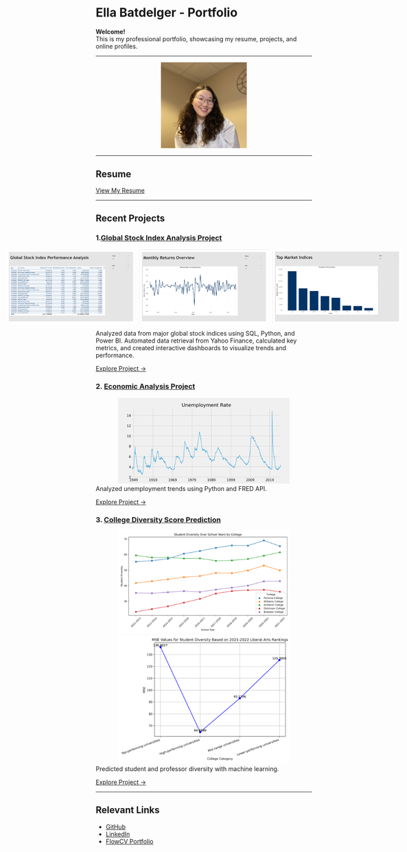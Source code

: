 # Ella Batdelger - Portfolio

**Welcome!**  
This is my professional portfolio, showcasing my resume, projects, and online profiles.

---
<div align="center">
    <img src="./Images/ProfilePic.jpeg" alt="Ella Batdelger" width="200" />
</div>

---

## Resume
[View My Resume](./Ella_Batdelger_CV.pdf)


---

## Recent Projects
### 1.[Global Stock Index Analysis Project](./Global%20Stock%20Index%20Analysis%20Project/)

<div align="center" style="display: flex; justify-content: center; gap: 10px;"> <img src="./Images/Stock_Index_Page_1.png" alt="Index Overview" width="300" /> <img src="./Images/Stock_Index_Page_2.png" alt="Monthly Returns" width="300" /> <img src="./Images/Stock_Index_Page_3.png" alt="Top Market Performers" width="300" /> </div>

Analyzed data from major global stock indices using SQL, Python, and Power BI. Automated data retrieval from Yahoo Finance, calculated key metrics, and created interactive dashboards to visualize trends and performance.

[Explore Project →](https://github.com/EllaBatdelger/EllaBatdelger.github.io/tree/main/Global%20Stock%20Index%20Analysis%20Project)


### 2. [Economic Analysis Project](./Economic%20Analysis%20Project/)
<div align="center">
    <img src="./Images/UnemploymentRate.png" alt="Unemployment Rate Analysis" width="400" />
</div>
Analyzed unemployment trends using Python and FRED API.  

[Explore Project →](https://github.com/ellabatdelger/portfolio/tree/main/Economic%20Analysis%20Project)

### 3. [College Diversity Score Prediction](./College%20Diversity%20Score%20Prediction%20Project/)
<div align="center">
    <img src="./Images/StudentDiversityImage.png" alt="Student Diversity Analysis" width="400" />
    <img src="./Images/MSEStudentDiversity.png" alt="Model Performance MSE" width="400" />
</div>
Predicted student and professor diversity with machine learning.

[Explore Project →](https://github.com/EllaBatdelger/EllaBatdelger.github.io/tree/main/College%20Diversity%20Score%20Prediction%20Project)

---

## Relevant Links
- [GitHub](https://github.com/ellabatdelger)
- [LinkedIn](https://www.linkedin.com/in/ella-batdelger-796644167/)
- [FlowCV Portfolio](https://flowcv.me/ella-batdelger)
